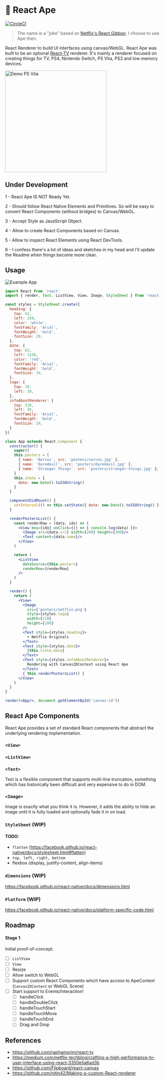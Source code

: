 # 🦍 React Ape

[![CircleCI](https://circleci.com/gh/raphamorim/react-ape/tree/master.svg?style=svg)](https://circleci.com/gh/raphamorim/react-ape/tree/master)

> The name is a "joke" based on [Netflix's React Gibbon](https://medium.com/netflix-techblog/crafting-a-high-performance-tv-user-interface-using-react-3350e5a6ad3b). I choose to use Ape then.

React Renderer to build UI interfaces using canvas/WebGL. React Ape was built to be an optional [React-TV](https://github.com/raphamorim/react-tv) renderer. It's mainly a renderer focused on creating things for TV, PS4, Nintendo Switch, PS Vita, PS3 and low memory devices.

<img alt="Demo PS Vita" src="assets/demo-ps-vita.jpg" height="330px" />

## Under Development

1 - React Ape IS NOT Ready Yet.

2 - Should follow React Native Elements and Primitives. So will be easy to convert React Components (without bridges) to Canvas/WebGL.

3 - Accept Style as JavaScript Object.

4 - Allow to create React Components based on Canvas. 

5 - Allow to inspect React Elements using React DevTools.

6 - I confess there's a lot of ideas and sketches in my head and I'll update the Readme when things become more clear.

## Usage

![Example App](assets/example.png)

```jsx
import React from 'react'
import { render, Text, ListView, View, Image, StyleSheet } from 'react-ape'

const styles = StyleSheet.create({
  heading: {
    top: 62,
    left: 250,
    color: 'white',
    fontFamily: 'Arial',
    fontWeight: 'bold',
    fontSize: 29,
  },
  date: {
    top: 62,
    left: 1150,
    color: 'red',
    fontFamily: 'Arial',
    fontWeight: 'bold',
    fontSize: 19,
  },
  logo: {
    top: 10,
    left: 30,
  },
  infoAboutRenderer: {
    top: 520,
    left: 45,
    fontFamily: 'Arial',
    fontWeight: 'bold',
    fontSize: 29,
  }
})

class App extends React.Component {
  constructor() {
    super()
    this.posters = [
      { name: 'Narcos', src: 'posters/narcos.jpg' },
      { name: 'Daredevil', src: 'posters/daredevil.jpg' },
      { name: 'Stranger Things', src: 'posters/stranger-things.jpg' },
    ]
    this.state = {
      date: new Date().toISOString()
    }
  }

  componentDidMount() {
    setInterval(() => this.setState({ date: new Date().toISOString() }), 1000)
  }

  renderPostersList() {
    const renderRow = (data, idx) => (
      <View key={idx} onClick={() => { console.log(data) }}>
        <Image src={data.src} width={200} height={300}/>
        <Text content={data.name}/>
      </View>
    )

    return (
      <ListView
        dataSource={this.posters}
        renderRow={renderRow}
      />
    )
  }

  render() {
    return (
      <View>
        <Image
          src={'posters/netflix.png'}
          style={styles.logo}
          width={210}
          height={100}
        />
        <Text style={styles.heading}>
          • Netflix Originals
        </Text>
        <Text style={styles.date}>
          {this.state.date}
        </Text>
        <Text style={styles.infoAboutRenderer}>
          Rendering with Canvas2DContext using React Ape
        </Text>
        { this.renderPostersList() }
      </View>
    )
  }
}

render(<App/>, document.getElementById('canvas-id'))
```

## React Ape Components

React Ape provides a set of standard React components that abstract the underlying rendering implementation.

### `<View>`

### `<ListView>`

### `<Text>`

Text is a flexible component that supports multi-line truncation, something which has historically been difficult and very expensive to do in DOM.

### `<Image>`

Image is exactly what you think it is. However, it adds the ability to hide an image until it is fully loaded and optionally fade it in on load.

### `StyleSheet` (WIP)

#### TODO:

- `flatten` (https://facebook.github.io/react-native/docs/stylesheet.html#flatten)
- `top, left, right, bottom`
- flexbox (display, justify-content, align-items)

### `dimensions` (WIP)

https://facebook.github.io/react-native/docs/dimensions.html

### `Platform` (WIP)

https://facebook.github.io/react-native/docs/platform-specific-code.html

## Roadmap

#### Stage 1

Initial proof-of-concept.

- [ ] `ListView`
- [ ] `View`
- [ ] Resize
- [ ] Allow switch to WebGL
- [ ] Support custom React Components which have access to ApeContext (`Canvas2DContext` or WebGL Scene)
- [ ] Start support to Events/Interaction!
  - [ ] handleClick
  - [ ] handleDoubleClick
  - [ ] handleTouchStart
  - [ ] handleTouchMove
  - [ ] handleTouchEnd
  - [ ] Drag and Drop

## References

- https://github.com/raphamorim/react-tv
- https://medium.com/netflix-techblog/crafting-a-high-performance-tv-user-interface-using-react-3350e5a6ad3b
- https://github.com/Flipboard/react-canvas
- https://github.com/nitin42/Making-a-custom-React-renderer


